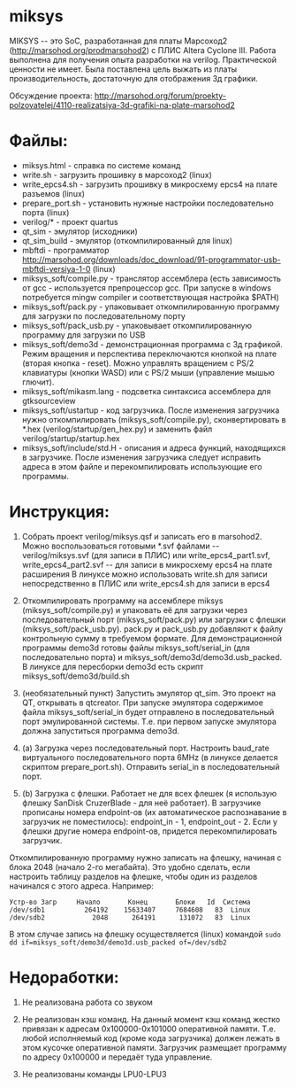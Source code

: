 # miksys

MIKSYS -- это SoC, разработанная для платы Марсоход2 (http://marsohod.org/prodmarsohod2) с ПЛИС Altera Cyclone III.
Работа выполнена для получения опыта разработки на verilog. Практической ценности не имеет.
Была поставлена цель выжать из платы производительность, достаточную для отображения 3д графики.

Обсуждение проекта: http://marsohod.org/forum/proekty-polzovatelej/4110-realizatsiya-3d-grafiki-na-plate-marsohod2

# Файлы:

* miksys.html - справка по системе команд
* write.sh - загрузить прошивку в марсоход2 (linux)
* write_epcs4.sh - загрузить прошивку в микросхему epcs4 на плате разъемов (linux)
* prepare_port.sh - установить нужные настройки последовательно порта (linux)
* verilog/* - проект quartus
* qt_sim - эмулятор (исходники)
* qt_sim_build - эмулятор (откомпилированный для linux)
* mbftdi - программатор http://marsohod.org/downloads/doc_download/91-programmator-usb-mbftdi-versiya-1-0 (linux)
* miksys_soft/compile.py - транслятор ассемблера (есть зависимость от gcc - используется препроцессор gcc. При запуске в windows потребуется mingw compiler и соответствующая настройка $PATH)
* miksys_soft/pack.py - упаковывает откомпилированную программу для загрузки по последовательному порту
* miksys_soft/pack_usb.py - упаковывает откомпилированную программу для загрузки по USB
* miksys_soft/demo3d - демонстрационная программа с 3д графикой. Режим вращения и перспектива переключаются кнопкой на плате (вторая кнопка - reset). Можно управлять вращением с PS/2 клавиатуры (кнопки WASD) или с PS/2 мыши (управление мышью глючит).
* miksys_soft/mikasm.lang - подсветка синтаксиса ассемблера для gtksourceview
* miksys_soft/ustartup - код загрузчика. После изменения загрузчика нужно откомпилировать (miksys_soft/compile.py), сконвертировать в *.hex (verilog/startup/gen_hex.py) и заменить файл verilog/startup/startup.hex
* miksys_soft/include/std.H - описания и адреса функций, находящихся в загрузчике. После изменения загрузчика следует исправить адреса в этом файле и перекомпилировать использующие его программы.


# Инструкция:

1. Собрать проект verilog/miksys.qsf и записать его в marsohod2.
Можно воспользоваться готовыми *.svf файлами -- verilog/miksys.svf (для записи в ПЛИС) или
write_epcs4_part1.svf, write_epcs4_part2.svf -- для записи в микросхему epcs4 на плате расширения
В линуксе можно использовать write.sh для записи непосредственно в ПЛИС или write_epcs4.sh для записи в epcs4

2. Откомпилировать программу на ассемблере miksys (miksys_soft/compile.py) и упаковать её для загрузки через последовательный порт (miksys_soft/pack.py) или загрузки с флешки (miksys_soft/pack_usb.py). pack.py и pack_usb.py добавляют к файлу контрольную сумму в требуемом формате.
Для демонстрационной программы demo3d готовы файлы miksys_soft/serial_in (для последовательно порта) и miksys_soft/demo3d/demo3d.usb_packed.
В линуксе для пересборки demo3d есть скрипт miksys_soft/demo3d/build.sh

3. (необязательный пункт) Запустить эмулятор qt_sim. Это проект на QT, открывать в qtcreator. При запуске эмулятора содержимое файла miksys_soft/serial_in будет отправлено в последовательный порт эмулированной системы. Т.е. при первом запуске эмулятора должна запуститься программа demo3d.

4. (a) Загрузка через последовательный порт.
Настроить baud_rate виртуального последовательного порта 6MHz (в линуксе делается скриптом prepare_port.sh).
Отправить serial_in в последовательный порт.

4. (b) Загрузка с флешки. Работает не для всех флешек (я использую флешку SanDisk CruzerBlade - для неё работает).
В загрузчике прописаны номера endpoint-ов (их автоматическое распознавание в загрузчик не поместилось): endpoint_in - 1, endpoint_out - 2. Если у флешки другие номера endpoint-ов, придется перекомпилировать загрузчик.

Откомпилированную программу нужно записать на флешку, начиная с блока 2048 (начало 2-го мегабайта).
Это удобно сделать, если настроить таблицу разделов на флешке, чтобы один из разделов начинался с этого адреса. Например:

    Устр-во Загр     Начало       Конец       Блоки   Id  Система
    /dev/sdb1          264192    15633407     7684608   83  Linux
    /dev/sdb2            2048      264191      131072   83  Linux

В этом случае запись на флешку осуществляется (linux) командой `sudo dd if=miksys_soft/demo3d/demo3d.usb_packed of=/dev/sdb2`

# Недоработки:

1) Не реализована работа со звуком

2) Не реализован кэш команд. На данный момент кэш команд жестко привязан к адресам 0x100000-0x101000 оперативной памяти.
Т.е. любой исполняемый код (кроме кода загрузчика) должен лежать в этом кусочке оперативной памяти. Загрузчик размещает программу по адресу 0x100000 и передаёт туда управление.

3) Не реализованы команды LPU0-LPU3
